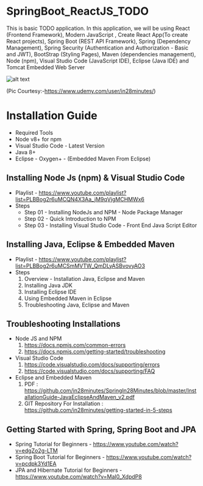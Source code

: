 # SpringBoot_ReactJS_TODO

This is basic TODO application.
In this application, we will be using React (Frontend Framework), Modern JavaScript , Create React App(To create React projects),  Spring Boot (REST API Framework), Spring (Dependency Management), Spring Security (Authentication and Authorization - Basic and JWT), BootStrap (Styling Pages), Maven (dependencies management), Node (npm), Visual Studio Code (JavaScript IDE), Eclipse (Java IDE) and Tomcat Embedded Web Server

![alt text](https://user-images.githubusercontent.com/16119293/59146586-bbb63800-8a0d-11e9-8fa9-bbbef920b995.JPG)

(Pic Courtesy:-https://www.udemy.com/user/in28minutes/)
# Installation Guide
* Required Tools
* Node v8+ for npm
* Visual Studio Code - Latest Version
* Java 8+
* Eclipse - Oxygen+ - (Embedded Maven From Eclipse)
## Installing Node Js (npm) & Visual Studio Code
* Playlist - https://www.youtube.com/playlist?list=PLBBog2r6uMCQN4X3Aa_jM9qVjgMCHMWx6
* Steps
  * Step 01 - Installing NodeJs and NPM - Node Package Manager
  * Step 02 - Quick Introduction to NPM
  * Step 03 - Installing Visual Studio Code - Front End Java Script Editor
## Installing Java, Eclipse & Embedded Maven
* Playlist - https://www.youtube.com/playlist?list=PLBBog2r6uMCSmMVTW_QmDLyASBvovyAO3
* Steps
  1. Overview - Installation Java, Eclipse and Maven
  2. Installing Java JDK 
  3. Installing Eclipse IDE
  4. Using Embedded Maven in Eclipse
  5. Troubleshooting Java, Eclipse and Maven
## Troubleshooting Installations
* Node JS and NPM
  1. https://docs.npmjs.com/common-errors
  2. https://docs.npmjs.com/getting-started/troubleshooting
* Visual Studio Code
  1. https://code.visualstudio.com/docs/supporting/errors
  2. https://code.visualstudio.com/docs/supporting/FAQ
* Eclipse and Embedded Maven
  1. PDF : https://github.com/in28minutes/SpringIn28Minutes/blob/master/InstallationGuide-JavaEclipseAndMaven_v2.pdf
  2. GIT Repository For Installation : https://github.com/in28minutes/getting-started-in-5-steps
## Getting Started with Spring, Spring Boot and JPA
* Spring Tutorial for Beginners - https://www.youtube.com/watch?v=edgZo2g-LTM
* Spring Boot Tutorial for Beginners - https://www.youtube.com/watch?v=pcdpk3Yd1EA
* JPA and Hibernate Tutorial for Beginners - https://www.youtube.com/watch?v=MaI0_XdpdP8
